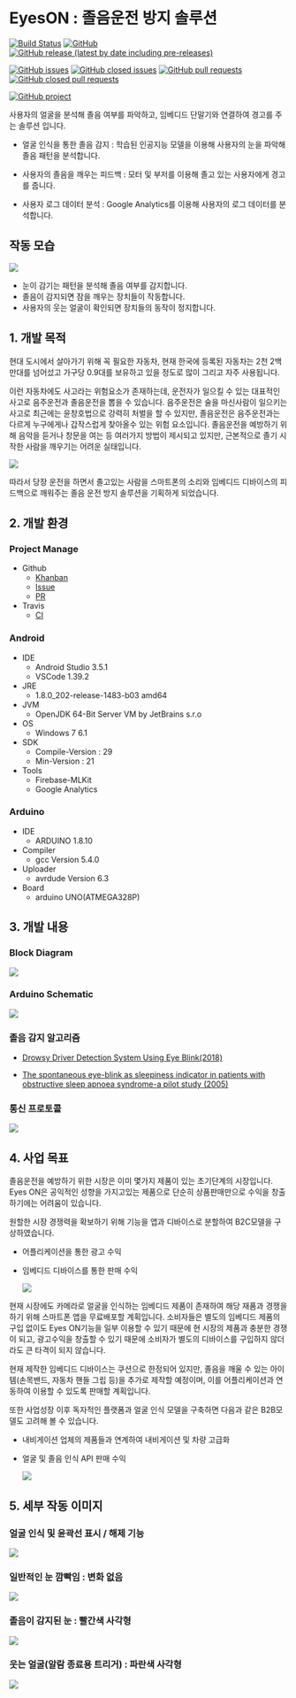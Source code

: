# EyesON : 졸음운전 방지 솔루션 

[![Build Status](https://travis-ci.org/inerplat/EyesON.svg?branch=master)](https://travis-ci.org/inerplat/EyesON)
[![GitHub](https://img.shields.io/github/license/inerplat/EyesON)](https://github.com/inerplat/EyesON/blob/master/LICENSE)
[![GitHub release (latest by date including pre-releases)](https://img.shields.io/github/v/release/inerplat/EyesON?include_prereleases)](https://github.com/inerplat/EyesON/releases)


[![GitHub issues](https://img.shields.io/github/issues/inerplat/EyesON?color=red)](https://github.com/inerplat/EyesON/issues)
[![GitHub closed issues](https://img.shields.io/github/issues-closed/inerplat/EyesON?color=green)](https://github.com/inerplat/EyesON/issues?q=is%3Aissue+is%3Aclosed)
[![GitHub pull requests](https://img.shields.io/github/issues-pr/inerplat/EyesON)](https://github.com/inerplat/EyesON/pulls)
[![GitHub closed pull requests](https://img.shields.io/github/issues-pr-closed/inerplat/EyesON)](https://github.com/inerplat/EyesON/pulls?q=is%3Apr+is%3Aclosed)

[![GitHub project](https://img.shields.io/badge/Project-Khanban-ff509f?style=for-the-badge)](https://github.com/inerplat/EyesON/projects/1)

사용자의 얼굴을 분석해 졸음 여부를 파악하고, 임베디드 단말기와 연결하여 경고를 주는 솔루션 입니다.

 - 얼굴 인식을 통한 졸음 감지 : 학습된 인공지능 모델을 이용해 사용자의 눈을 파악해 졸음 패턴을 분석합니다.

 - 사용자의 졸음을 깨우는 피드백 : 모터 및 부저를 이용해 졸고 있는 사용자에게 경고를 줍니다.

 - 사용자 로그 데이터 분석 : Google Analytics를 이용해 사용자의 로그 데이터를 분석합니다.


## 작동 모습

   <img src="https://github.com/inerplat/EyesON/blob/master/docs/image/run.gif?raw=true">

- 눈이 감기는 패턴을 분석해 졸음 여부를 감지합니다.
- 졸음이 감지되면 잠을 깨우는 장치들이 작동합니다.
- 사용자의 웃는 얼굴이 확인되면 장치들의 동작이 정지합니다.


## 1. 개발 목적

현대 도시에서 살아가기 위해 꼭 필요한 자동차, 현재 한국에 등록된 자동차는 2천 2백만대를 넘어섰고 가구당 0.9대를 보유하고 있을 정도로 많이 그리고 자주 사용됩니다.

이런 자동차에도 사고라는 위험요소가 존재하는데, 운전자가 일으킬 수 있는 대표적인 사고로 음주운전과 졸음운전을 뽑을 수 있습니다.
음주운전은 술을 마신사람이 일으키는 사고로 최근에는 윤창호법으로 강력히 처벌을 할 수 있지만, 졸음운전은 음주운전과는 다르게 누구에게나 갑작스럽게 찾아올수 있는 위험 요소입니다.
졸음운전을 예방하기 위해 음악을 듣거나 창문을 여는 등 여러가지 방법이 제시되고 있지만, 근본적으로 졸기 시작한 사람을 깨우기는 어려운 실태입니다.
   
   <img src="https://github.com/inerplat/EyesON/blob/master/docs/image/introduce.jpg?raw=true">


따라서 당장 운전을 하면서 졸고있는 사람을 스마트폰의 소리와 임베디드 디바이스의 피드백으로 깨워주는 졸음 운전 방지 솔루션을 기획하게 되었습니다.

## 2. 개발 환경

### Project Manage
 - Github 
    - [Khanban](https://github.com/inerplat/EyesON/projects/1)
    - [Issue](https://github.com/inerplat/EyesON/issues?utf8=%E2%9C%93&q=is%3Aissue) 
    - [PR](https://github.com/inerplat/EyesON/pulls?utf8=%E2%9C%93&q=is%3Apr)
 - Travis
    - [CI](https://travis-ci.org/inerplat/EyesON)

### Android
 - IDE 
    - Android Studio 3.5.1 
    - VSCode 1.39.2
 - JRE 
    - 1.8.0_202-release-1483-b03 amd64
 - JVM 
    - OpenJDK 64-Bit Server VM by JetBrains s.r.o
 - OS
    - Windows 7 6.1
 - SDK
    - Compile-Version : 29
    - Min-Version : 21
 - Tools 
    - Firebase-MLKit
    - Google Analytics

### Arduino
 - IDE
	- ARDUINO 1.8.10
 - Compiler
	- gcc Version 5.4.0
 - Uploader
	- avrdude Version 6.3
 - Board
	- arduino UNO(ATMEGA328P)


## 3. 개발 내용

### Block Diagram

<img src = "https://github.com/inerplat/EyesON/blob/master/docs/image/block.jpg?raw=true" />

### Arduino Schematic

<img src = "https://github.com/inerplat/EyesON/blob/master/docs/image/arduino.jpg?raw=true" />

### 졸음 감지 알고리즘

 - [Drowsy Driver Detection System Using Eye Blink(2018)](https://www.researchgate.net/publication/251970873_Drowsy_driver_detection_system_using_eye_blink_patterns)

 - [The spontaneous eye-blink as sleepiness indicator in patients with obstructive sleep apnoea syndrome-a pilot study (2005)](https://www.researchgate.net/publication/251970873_Drowsy_driver_detection_system_using_eye_blink_patterns)

### 통신 프로토콜

   <img src = "https://github.com/inerplat/EyesON/blob/master/docs/image/protocol.jpg?raw=true">

## 4. 사업 목표

졸음운전을 예방하기 위한 시장은 이미 몇가지 제품이 있는 초기단계의 시장입니다.
Eyes ON은 공익적인 성향을 가지고있는 제품으로 단순히 상품판매만으로 수익을 창출하기에는 어려움이 있습니다.

원할한 시장 경쟁력을 확보하기 위해 기능을 앱과 디바이스로 분할하여 B2C모델을 구상하였습니다.
   - 어플리케이션을 통한 광고 수익
   - 임베디드 디바이스를 통한 판매 수익

      <img src="https://github.com/inerplat/EyesON/blob/master/docs/image/b2c.jpg?raw=true" />


현재 시장에도 카메라로 얼굴을 인식하는 임베디드 제품이 존재하여 해당 재품과 경쟁을 하기 위해 스마트폰 앱을 무료배포할 계획입니다.
소비자들은 별도의 임베디드 제품의 구입 없이도 Eyes ON기능을 일부 이용할 수 있기 때문에 현 시장의 제품과 충분한 경쟁이 되고, 
광고수익을 창출할 수 있기 때문에 소비자가 별도의 디바이스를 구입하지 않더라도 큰 타격이 되지 않습니다.

현재 제작한 임베디드 디바이스는 쿠션으로 한정되어 있지만, 졸음을 깨울 수 있는 아이템(손목밴드, 자동차 핸들 그립 등)을 추가로 제작할 예정이며,
이를 어플리케이션과 연동하여 이용할 수 있도록 판매할 계획입니다.

 또한 사업성장 이후 독자적인 플랫폼과 얼굴 인식 모델을 구축하면 다음과 같은 B2B모델도 고려해 볼 수 있습니다.
   - 내비게이션 업체의 제품들과 연계하여 내비게이션 및 차량 고급화
   - 얼굴 및 졸음 인식 API 판매 수익

      <img src="https://github.com/inerplat/EyesON/blob/master/docs/image/b2b.jpg?raw=true" />


## 5. 세부 작동 이미지

### 얼굴 인식 및 윤곽선 표시 / 해제 기능
<img src ="https://github.com/inerplat/EyesON/blob/master/docs/image/contour.gif?raw=true" />

### 일반적인 눈 깜빡임 : 변화 없음
<img src = "https://github.com/inerplat/EyesON/blob/master/docs/image/nomal-close.gif?raw=true" />

### 졸음이 감지된 눈 : 빨간색 사각형
<img src = "https://github.com/inerplat/EyesON/blob/master/docs/image/doze-close.gif?raw=true"/>

### 웃는 얼굴(알람 종료용 트리거) : 파란색 사각형
<img src = "https://github.com/inerplat/EyesON/blob/master/docs/image/smile.gif?raw=true" />
